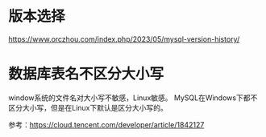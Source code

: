 # 版本选择

https://www.orczhou.com/index.php/2023/05/mysql-version-history/



# 数据库表名不区分大小写
window系统的文件名对大小写不敏感，Linux敏感。
MySQL在Windows下都不区分大小写，但是在Linux下默认是区分大小写的。

参考：https://cloud.tencent.com/developer/article/1842127